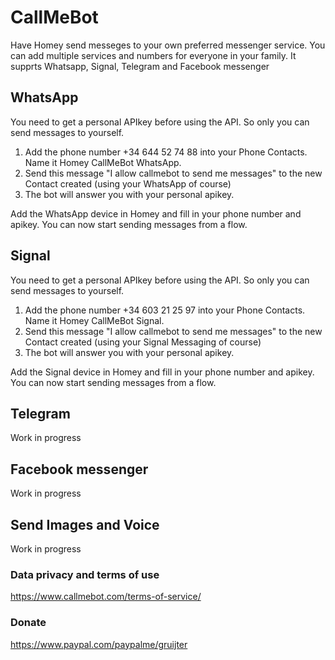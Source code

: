 # CallMeBot

Have Homey send messeges to your own preferred messenger service. You can add multiple services and numbers for everyone in your family. It supprts Whatsapp, Signal, Telegram and Facebook messenger

## WhatsApp
You need to get a personal APIkey before using the API. So only you can send messages to yourself. 

1) Add the phone number +34 644 52 74 88 into your Phone Contacts. Name it Homey CallMeBot WhatsApp.
2) Send this message "I allow callmebot to send me messages" to the new Contact created (using your WhatsApp of course)
3) The bot will answer you with your personal apikey.

Add the WhatsApp device in Homey and fill in your phone number and apikey. You can now start sending messages from a flow.

## Signal
You need to get a personal APIkey before using the API. So only you can send messages to yourself. 

1) Add the phone number +34 603 21 25 97 into your Phone Contacts. Name it Homey CallMeBot Signal.
2) Send this message "I allow callmebot to send me messages" to the new Contact created (using your Signal Messaging of course)
3) The bot will answer you with your personal apikey.

Add the Signal device in Homey and fill in your phone number and apikey. You can now start sending messages from a flow.

## Telegram
Work in progress

## Facebook messenger
Work in progress

## Send Images and Voice
Work in progress

### Data privacy and terms of use
https://www.callmebot.com/terms-of-service/

### Donate
https://www.paypal.com/paypalme/gruijter